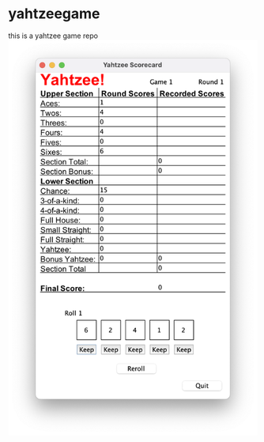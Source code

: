 # yahtzeegame
this is a yahtzee game repo
![alt text](https://raw.githubusercontent.com/unicorn178/yahtzeegame/refs/heads/sub/Screen%20Shot%202024-12-11%20at%209.16.33%20PM.png)
